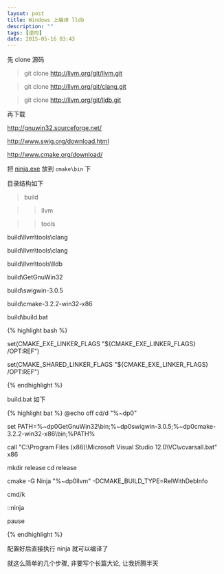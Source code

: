 ```yaml
---
layout: post
title: Windows 上编译 lldb
description: ""
tags: [逆向]
date: 2015-05-16 03:43
---
```


先 clone 源码

>git clone http://llvm.org/git/llvm.git

>git clone http://llvm.org/git/clang.git

>git clone http://llvm.org/git/lldb.git

再下载

<http://gnuwin32.sourceforge.net/>

<http://www.swig.org/download.html>

<http://www.cmake.org/download/>

把 [ninja.exe]({{site.url}}/bin/Tools/ninja.exe) 放到 ```cmake\bin``` 下

目录结构如下

>build

>>llvm

>>tools

build\llvm\tools\clang

build\llvm\tools\clang

build\llvm\tools\lldb

build\GetGnuWin32

build\swigwin-3.0.5

build\cmake-3.2.2-win32-x86

build\build.bat

{% highlight bash %}

set(CMAKE_EXE_LINKER_FLAGS "${CMAKE_EXE_LINKER_FLAGS} /OPT:REF")

set(CMAKE_SHARED_LINKER_FLAGS "${CMAKE_EXE_LINKER_FLAGS} /OPT:REF")

{% endhighlight %}


build.bat 如下

{% highlight bat %}
@echo off
cd/d "%~dp0"

set PATH=%~dp0GetGnuWin32\bin;%~dp0swigwin-3.0.5;%~dp0cmake-3.2.2-win32-x86\bin;%PATH%

call "C:\Program Files (x86)\Microsoft Visual Studio 12.0\VC\vcvarsall.bat" x86

mkdir release
cd release

cmake -G Ninja "%~dp0llvm" -DCMAKE_BUILD_TYPE=RelWithDebInfo

cmd/k

::ninja

pause

{% endhighlight %}

配置好后直接执行 ninja 就可以编译了

就这么简单的几个步骤, 非要写个长篇大论, 让我折腾半天
